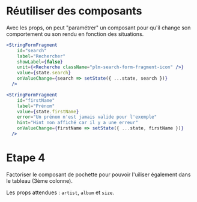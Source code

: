 # Réutiliser des composants

Avec les props, on peut "paramétrer" un composant pour qu'il change son comportement ou son rendu en fonction des situations.

```jsx
<StringFormFragment
    id="search"
    label="Rechercher"
    showLabel={false}
    unit={<Recherche className="plm-search-form-fragment-icon" />}
    value={state.search}
    onValueChange={search => setState({ ...state, search })}
  />

<StringFormFragment
    id="firstName"
    label="Prénom"
    value={state.firstName}
    error="Un prénom n'est jamais valide pour l'exemple"
    hint="Hint non affiché car il y a une erreur"
    onValueChange={firstName => setState({ ...state, firstName })}
  />
```


# Etape 4

Factoriser le composant de pochette pour pouvoir l'uiliser également dans le tableau (3ème colonne).

Les props attendues : `artist`, `album` et `size`.